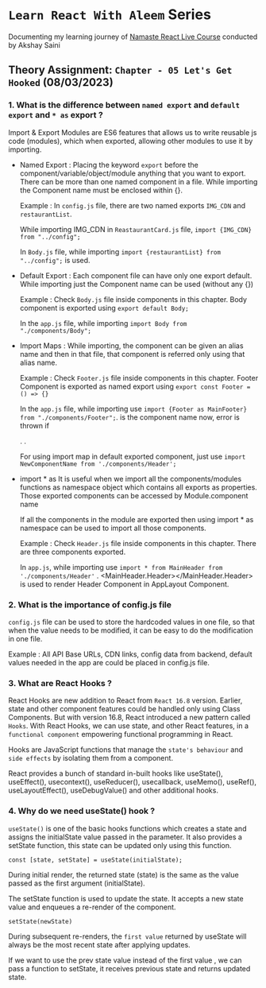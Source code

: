 
# `Learn React With Aleem` Series 
   Documenting my learning journey of [Namaste React Live Course](https://learn.namastedev.com/) conducted by Akshay Saini

## Theory Assignment: `Chapter - 05 Let's Get Hooked` (08/03/2023)

###  1. What is the difference between `named export` and  `default export` and `* as` export ?

Import & Export Modules are ES6 features that allows us to write reusable js code (modules), which when exported, allowing other modules to use it by importing. 

   - Named Export :
     Placing the keyword `export` before the component/variable/object/module anything that you want to export. There can be more than one named component in a file. While importing the Component name must be enclosed within {}. 

     Example : In `config.js` file, there are two named exports `IMG_CDN` and `restaurantList`. 
     
     While importing IMG_CDN in `ReastaurantCard.js` file, `import {IMG_CDN} from "../config";`

     In `Body.js` file, while importing `import {restaurantList} from "../config";` is used.


   - Default Export : 
     Each component file can have only one export default. While importing just the Component name can be used (without any {}) 

     Example : Check `Body.js` file inside components in this chapter. Body component is exported using `export default Body;`

     In the `app.js` file, while importing `import Body from "./components/Body";`


   - Import Maps :
     While importing, the component can be given an alias name and then in that file, that component is referred only using that alias name.
      
      Example : Check `Footer.js` file inside components in this chapter. Footer Component is exported as named export using `export const Footer = () => {}`

      In the `app.js` file, while importing use `import {Footer as MainFooter} from "./components/Footer";`. <MainFooter> </MainFooter> is the component name now, error is thrown if <Footer></Footer>
      .
      .
      <MainFooter> </MainFooter>

      For using import map in default exported component, just use `import NewComponentName from './components/Header';`
      
   - import * as 
     It is useful when we import all the components/modules functions as namespace object which contains all exports as properties. Those exported components can be accessed by Module.component name 


     If all the components in the module are exported then using import * as namespace can be used to import all those components. 

     Example : Check `Header.js` file inside components in this chapter. There are three components exported. 
     
     In `app.js`, while importing use `import * from MainHeader from './components/Header'` . <MainHeader.Header></MainHeader.Header> is used to render Header Component in AppLayout Component.


### 2. What is the importance of config.js file
`config.js` file can be used to store the hardcoded values in one file, so that when the value needs to be modified, it can be easy to do the modification in one file. 

Example : All API Base URLs, CDN links, config data from backend, default values needed in the app are could be placed in config.js file.

### 3. What are React Hooks ?
React Hooks are new addition to React from `React 16.8` version. Earlier, state and other component features could be handled only using Class Components. But with version 16.8, React introduced a new pattern called `Hooks`. With React Hooks, we can use state, and other React features, in a `functional component` empowering functional programming in React.

Hooks are JavaScript functions that manage the `state's behaviour` and `side effects` by isolating them from a component.
  
React provides a bunch of standard in-built hooks like useState(), useEffect(), usecontext(), useReducer(), usecallback, useMemo(), useRef(), useLayoutEffect(), useDebugValue() and other additional hooks.

### 4. Why do we need useState() hook ?

  `useState()` is one of the basic hooks functions which creates a state and assigns the initialState value passed in the parameter. It also provides a setState function, this state can be updated only using this function. 

  `const [state, setState] = useState(initialState);` 

  During initial render, the returned state (state) is the same as the value passed as the first argument (initialState).

  The setState function is used to update the state. It accepts a new state value and enqueues a re-render of the component. 

  `setState(newState)`

  During subsequent re-renders, the  `first value` returned by useState will always be the most recent state after applying updates.

  If we want to use the prev state value instead of the first value , we can pass a function to setState, it receives previous state and returns updated state.


  







